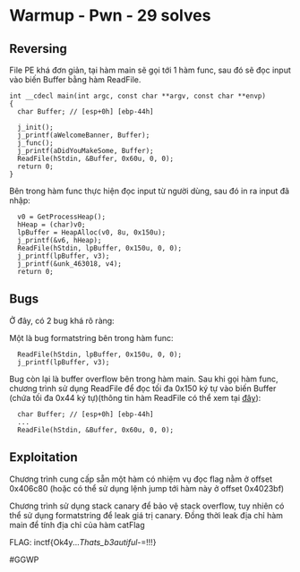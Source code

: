 # Warmup - Pwn - 29 solves

## Reversing

File PE khá đơn giản, tại hàm main sẽ gọi tới 1 hàm func, sau đó sẽ đọc input vào biến Buffer bằng hàm ReadFile.

```
int __cdecl main(int argc, const char **argv, const char **envp)
{
  char Buffer; // [esp+0h] [ebp-44h]

  j_init();
  j_printf(aWelcomeBanner, Buffer);
  j_func();
  j_printf(aDidYouMakeSome, Buffer);
  ReadFile(hStdin, &Buffer, 0x60u, 0, 0);
  return 0;
}
```

Bên trong hàm func thực hiện đọc input từ người dùng, sau đó in ra input đã nhập:

```
  v0 = GetProcessHeap();
  hHeap = (char)v0;
  lpBuffer = HeapAlloc(v0, 8u, 0x150u);
  j_printf(&v6, hHeap);
  ReadFile(hStdin, lpBuffer, 0x150u, 0, 0);
  j_printf(lpBuffer, v3);
  j_printf(&unk_463018, v4);
  return 0;
```

## Bugs

Ở đây, có 2 bug khá rõ ràng:

Một là bug formatstring bên trong hàm func:

```
  ReadFile(hStdin, lpBuffer, 0x150u, 0, 0);
  j_printf(lpBuffer, v3);
```

Bug còn lại là buffer overflow bên trong hàm main. Sau khi gọi hàm func, chương trình sử dụng ReadFile để đọc tối đa 0x150 ký tự vào biến Buffer (chứa tối đa 0x44 ký tự)(thông tin hàm ReadFile có thể xem tại [đây](https://docs.microsoft.com/en-us/windows/win32/api/fileapi/nf-fileapi-readfile)):

```
  char Buffer; // [esp+0h] [ebp-44h]
  ...
  ReadFile(hStdin, &Buffer, 0x60u, 0, 0);
```

## Exploitation

Chương trình cung cấp sẵn một hàm có nhiệm vụ đọc flag nằm ở offset 0x406c80 (hoặc có thể sử dụng lệnh jump tới hàm này ở offset 0x4023bf)

Chương trình sử dụng stack canary để bảo vệ stack overflow, tuy nhiên có thể sử dụng formatstring để leak giá trị canary. Đồng thời leak địa chỉ hàm main để tính địa chỉ của hàm catFlag

FLAG: inctf{Ok4y..._Thats_b3autiful-_=!!!}

#GGWP







